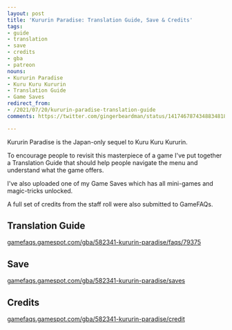```yaml
---
layout: post
title: 'Kururin Paradise: Translation Guide, Save & Credits'
tags:
- guide
- translation
- save
- credits
- gba
- patreon
nouns:
- Kururin Paradise
- Kuru Kuru Kururin
- Translation Guide
- Game Saves
redirect_from:
- /2021/07/20/kururin-paradise-translation-guide
comments: https://twitter.com/gingerbeardman/status/1417467874348834818

---
```


Kururin Paradise is the Japan-only sequel to Kuru Kuru Kururin. 

To encourage people to revisit this masterpiece of a game I've put together a Translation Guide that should help people navigate the menu and understand what the game offers. 

I've also uploaded one of my Game Saves which has all mini-games and magic-tricks unlocked.

A full set of credits from the staff roll were also submitted to GameFAQs.

## Translation Guide

[gamefaqs.gamespot.com/gba/582341-kururin-paradise/faqs/79375](https://gamefaqs.gamespot.com/gba/582341-kururin-paradise/faqs/79375)

## Save

[gamefaqs.gamespot.com/gba/582341-kururin-paradise/saves](https://gamefaqs.gamespot.com/gba/582341-kururin-paradise/saves)

## Credits

[gamefaqs.gamespot.com/gba/582341-kururin-paradise/credit](https://gamefaqs.gamespot.com/gba/582341-kururin-paradise/credit)
